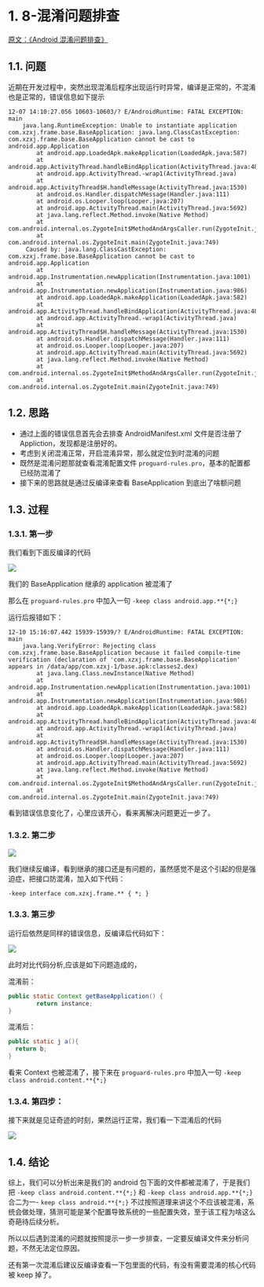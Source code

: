 # 1. 8-混淆问题排查

[原文：《Android 混淆问题排查》](https://blog.csdn.net/github_33304260/article/details/85269844)

## 1.1. 问题

近期在开发过程中，突然出现混淆后程序出现运行时异常，编译是正常的，不混淆也是正常的，错误信息如下提示

```
12-07 14:10:27.056 10603-10603/? E/AndroidRuntime: FATAL EXCEPTION: main
    java.lang.RuntimeException: Unable to instantiate application com.xzxj.frame.base.BaseApplication: java.lang.ClassCastException: com.xzxj.frame.base.BaseApplication cannot be cast to android.app.Application
        at android.app.LoadedApk.makeApplication(LoadedApk.java:587)
        at android.app.ActivityThread.handleBindApplication(ActivityThread.java:4891)
        at android.app.ActivityThread.-wrap1(ActivityThread.java)
        at android.app.ActivityThread$H.handleMessage(ActivityThread.java:1530)
        at android.os.Handler.dispatchMessage(Handler.java:111)
        at android.os.Looper.loop(Looper.java:207)
        at android.app.ActivityThread.main(ActivityThread.java:5692)
        at java.lang.reflect.Method.invoke(Native Method)
        at com.android.internal.os.ZygoteInit$MethodAndArgsCaller.run(ZygoteInit.java:888)
        at com.android.internal.os.ZygoteInit.main(ZygoteInit.java:749)
     Caused by: java.lang.ClassCastException: com.xzxj.frame.base.BaseApplication cannot be cast to android.app.Application
        at android.app.Instrumentation.newApplication(Instrumentation.java:1001)
        at android.app.Instrumentation.newApplication(Instrumentation.java:986)
        at android.app.LoadedApk.makeApplication(LoadedApk.java:582)
        at android.app.ActivityThread.handleBindApplication(ActivityThread.java:4891) 
        at android.app.ActivityThread.-wrap1(ActivityThread.java) 
        at android.app.ActivityThread$H.handleMessage(ActivityThread.java:1530) 
        at android.os.Handler.dispatchMessage(Handler.java:111) 
        at android.os.Looper.loop(Looper.java:207) 
        at android.app.ActivityThread.main(ActivityThread.java:5692) 
        at java.lang.reflect.Method.invoke(Native Method) 
        at com.android.internal.os.ZygoteInit$MethodAndArgsCaller.run(ZygoteInit.java:888) 
        at com.android.internal.os.ZygoteInit.main(ZygoteInit.java:749)
```

## 1.2. 思路

* 通过上面的错误信息首先会去排查 AndroidManifest.xml 文件是否注册了Appliction，发现都是注册好的。
* 考虑到关闭混淆正常，开启混淆异常，那么就定位到时混淆的问题
* 既然是混淆问题那就查看混淆配置文件 `proguard-rules.pro`，基本的配置都已经防混淆了
* 接下来的思路就是通过反编译来查看 BaseApplication 到底出了啥额问题

## 1.3. 过程

### 1.3.1. 第一步

我们看到下面反编译的代码

![](pics/20210824220654081_1134732047.png)

我们的 BaseApplication 继承的 application 被混淆了

那么在 `proguard-rules.pro` 中加入一句 `-keep class android.app.**{*;}`

运行后报错如下：

```
12-10 15:16:07.442 15939-15939/? E/AndroidRuntime: FATAL EXCEPTION: main
    java.lang.VerifyError: Rejecting class com.xzxj.frame.base.BaseApplication because it failed compile-time verification (declaration of 'com.xzxj.frame.base.BaseApplication' appears in /data/app/com.xzxj-1/base.apk:classes2.dex)
        at java.lang.Class.newInstance(Native Method)
        at android.app.Instrumentation.newApplication(Instrumentation.java:1001)
        at android.app.Instrumentation.newApplication(Instrumentation.java:986)
        at android.app.LoadedApk.makeApplication(LoadedApk.java:582)
        at android.app.ActivityThread.handleBindApplication(ActivityThread.java:4891)
        at android.app.ActivityThread.-wrap1(ActivityThread.java)
        at android.app.ActivityThread$H.handleMessage(ActivityThread.java:1530)
        at android.os.Handler.dispatchMessage(Handler.java:111)
        at android.os.Looper.loop(Looper.java:207)
        at android.app.ActivityThread.main(ActivityThread.java:5692)
        at java.lang.reflect.Method.invoke(Native Method)
        at com.android.internal.os.ZygoteInit$MethodAndArgsCaller.run(ZygoteInit.java:888)
        at com.android.internal.os.ZygoteInit.main(ZygoteInit.java:749)
```

看到错误信息变化了，心里应该开心，看来离解决问题更近一步了。

### 1.3.2. 第二步

![](pics/20210824220752589_2101236700.png)

我们继续反编译，看到继承的接口还是有问题的，虽然感觉不是这个引起的但是强迫症，把接口防混淆，加入如下代码：

`-keep interface com.xzxj.frame.** { *; }`

### 1.3.3. 第三步

运行后依然是同样的错误信息，反编译后代码如下：

![](pics/20210824220808265_116641985.png)

此时对比代码分析,应该是如下问题造成的，

混淆前：

```java
public static Context getBaseApplication() {
        return instance;
}
```

混淆后：

```java
public static j a(){
  return b;
}
```

看来 Context 也被混淆了，接下来在 `proguard-rules.pro` 中加入一句 `-keep class android.content.**{*;}`

### 1.3.4. 第四步：

接下来就是见证奇迹的时刻，果然运行正常，我们看一下混淆后的代码

![](pics/20210824220859884_1896755831.png)

## 1.4. 结论

综上，我们可以分析出来是我们的 android 包下面的文件都被混淆了，于是我们把 `-keep class android.content.**{*;}` 和 `-keep class android.app.**{*;}` 合二为一- `keep class android.**{*;}` 不过按照道理来讲这个不应该被混淆，系统会做处理，猜测可能是某个配置导致系统的一些配置失效，至于该工程为啥这么奇葩待后续分析。

所以以后遇到混淆的问题就按照提示一步一步排查，一定要反编译文件来分析问题，不然无法定位原因。

还有第一次混淆后建议反编译查看一下包里面的代码，有没有需要混淆的核心代码被 keep 掉了。